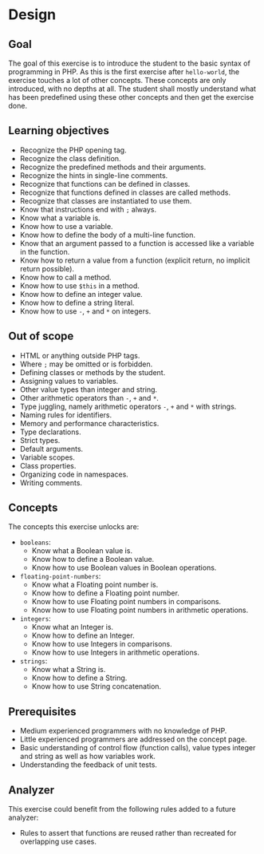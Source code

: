 # Design

## Goal

The goal of this exercise is to introduce the student to the basic syntax of programming in PHP.
As this is the first exercise after `hello-world`, the exercise touches a lot of other concepts.
These concepts are only introduced, with no depths at all.
The student shall mostly understand what has been predefined using these other concepts and then get the exercise done.

## Learning objectives

- Recognize the PHP opening tag.
- Recognize the class definition.
- Recognize the predefined methods and their arguments.
- Recognize the hints in single-line comments.
- Recognize that functions can be defined in classes.
- Recognize that functions defined in classes are called methods.
- Recognize that classes are instantiated to use them.
- Know that instructions end with `;` always.
- Know what a variable is.
- Know how to use a variable.
- Know how to define the body of a multi-line function.
- Know that an argument passed to a function is accessed like a variable in the function.
- Know how to return a value from a function (explicit return, no implicit return possible).
- Know how to call a method.
- Know how to use `$this` in a method.
- Know how to define an integer value.
- Know how to define a string literal.
- Know how to use `-`, `+` and `*` on integers.

## Out of scope

- HTML or anything outside PHP tags.
- Where `;` may be omitted or is forbidden.
- Defining classes or methods by the student.
- Assigning values to variables.
- Other value types than integer and string.
- Other arithmetic operators than `-`, `+` and `*`.
- Type juggling, namely arithmetic operators `-`, `+` and `*` with strings.
- Naming rules for identifiers.
- Memory and performance characteristics.
- Type declarations.
- Strict types.
- Default arguments.
- Variable scopes.
- Class properties.
- Organizing code in namespaces.
- Writing comments.

## Concepts

The concepts this exercise unlocks are:

- `booleans`:
  - Know what a Boolean value is.
  - Know how to define a Boolean value.
  - Know how to use Boolean values in Boolean operations.
- `floating-point-numbers`:
  - Know what a Floating point number is.
  - Know how to define a Floating point number.
  - Know how to use Floating point numbers in comparisons.
  - Know how to use Floating point numbers in arithmetic operations.
- `integers`:
  - Know what an Integer is.
  - Know how to define an Integer.
  - Know how to use Integers in comparisons.
  - Know how to use Integers in arithmetic operations.
- `strings`:
  - Know what a String is.
  - Know how to define a String.
  - Know how to use String concatenation.

## Prerequisites

- Medium experienced programmers with no knowledge of PHP.
- Little experienced programmers are addressed on the concept page.
- Basic understanding of control flow (function calls), value types integer and string as well as how variables work.
- Understanding the feedback of unit tests.

## Analyzer

This exercise could benefit from the following rules added to a future analyzer:

- Rules to assert that functions are reused rather than recreated for overlapping use cases.
